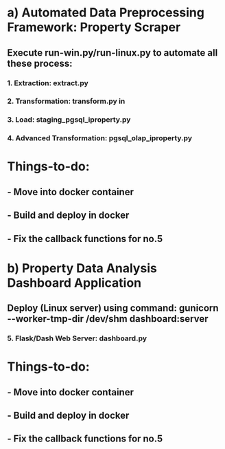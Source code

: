 # a) Automated Data Preprocessing Framework: Property Scraper
## Execute run-win.py/run-linux.py to automate all these process:
### 1. Extraction: extract.py 
### 2. Transformation: transform.py in 
### 3. Load: staging_pgsql_iproperty.py 
### 4. Advanced Transformation: pgsql_olap_iproperty.py

# Things-to-do:
## - Move into docker container
## - Build and deploy in docker
## - Fix the callback functions for no.5



# b) Property Data Analysis Dashboard Application
## Deploy (Linux server) using command: gunicorn --worker-tmp-dir /dev/shm dashboard:server
### 5. Flask/Dash Web Server: dashboard.py

# Things-to-do:
## - Move into docker container
## - Build and deploy in docker
## - Fix the callback functions for no.5
